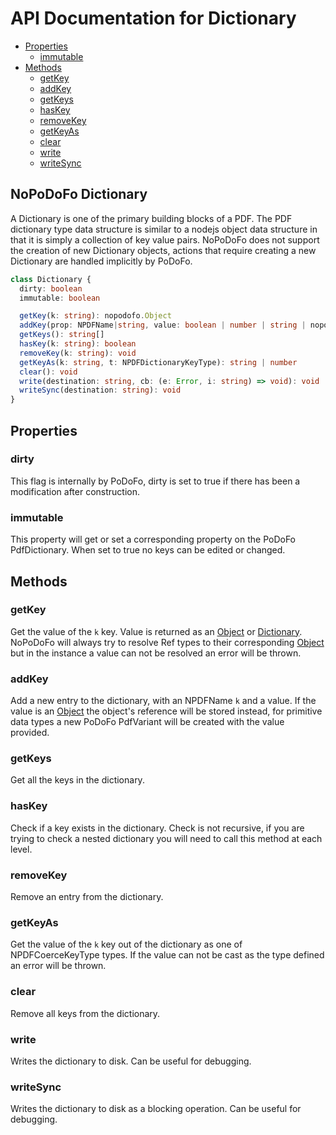 # API Documentation for Dictionary

* [Properties](#properties)
  * [immutable](#immutable)
* [Methods](#methods)
  * [getKey](#getkey)
  * [addKey](#addkey)
  * [getKeys](#getkeys)
  * [hasKey](#haskey)
  * [removeKey](#removekey)
  * [getKeyAs](#getkeyas)
  * [clear](#clear)
  * [write](#write)
  * [writeSync](#writesync)

## NoPoDoFo Dictionary
A Dictionary is one of the primary building blocks of a PDF. The PDF dictionary type data structure is similar to a nodejs object data structure in
that it is simply a collection of key value pairs. NoPoDoFo does not support the creation of new Dictionary objects, actions that require creating
a new Dictionary are handled implicitly by PoDoFo. 
```typescript
class Dictionary {
  dirty: boolean
  immutable: boolean

  getKey(k: string): nopodofo.Object
  addKey(prop: NPDFName|string, value: boolean | number | string | nopodofo.Object): void
  getKeys(): string[]
  hasKey(k: string): boolean
  removeKey(k: string): void
  getKeyAs(k: string, t: NPDFDictionaryKeyType): string | number
  clear(): void
  write(destination: string, cb: (e: Error, i: string) => void): void
  writeSync(destination: string): void
}
```

## Properties

### dirty
This flag is internally by PoDoFo, dirty is set to true if there has been a modification after construction.

### immutable
This property will get or set a corresponding property on the PoDoFo PdfDictionary. When set to true no keys can be edited or changed.

## Methods

### getKey
Get the value of the `k` key. Value is returned as an [Object](./object.md) or [Dictionary](./dictionary.md). NoPoDoFo will always try to 
resolve Ref types to their corresponding [Object](./object.md) but in the instance a value can not be resolved an error will be thrown.

### addKey
Add a new entry to the dictionary, with an NPDFName `k` and a value. If the value is an [Object](./object.md) the object's reference will be
stored instead, for primitive data types a new PoDoFo PdfVariant will be created with the value provided.

### getKeys
Get all the keys in the dictionary.

### hasKey
Check if a key exists in the dictionary. Check is not recursive, if you are trying to check a nested dictionary you will need to call this method at
each level.

### removeKey
Remove an entry from the dictionary.

### getKeyAs
Get the value of the `k` key out of the dictionary as one of NPDFCoerceKeyType types. If the value can not be cast as the type defined an error will be thrown.

### clear
Remove all keys from the dictionary.

### write
Writes the dictionary to disk. Can be useful for debugging.

### writeSync
Writes the dictionary to disk as a blocking operation. Can be useful for debugging.